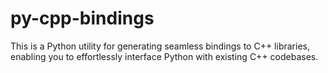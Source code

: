 # py-cpp-bindings
This is a Python utility for generating seamless bindings to C++ libraries, enabling you to effortlessly interface Python with existing C++ codebases.

